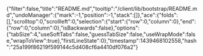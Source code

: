 {"filter":false,"title":"README.md","tooltip":"/client/lib/bootstrap/README.md","undoManager":{"mark":-1,"position":-1,"stack":[]},"ace":{"folds":[],"scrolltop":0,"scrollleft":0,"selection":{"start":{"row":0,"column":0},"end":{"row":0,"column":0},"isBackwards":false},"options":{"tabSize":4,"useSoftTabs":false,"guessTabSize":false,"useWrapMode":false,"wrapToView":true},"firstLineState":0},"timestamp":1439468102558,"hash":"25a199f86219f599144c5d408cf6a4410df076a2"}